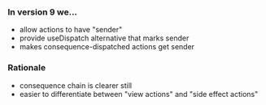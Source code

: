 ### In version 9 we...

- allow actions to have "sender"
- provide useDispatch alternative that marks sender
- makes consequence-dispatched actions get sender

### Rationale

- consequence chain is clearer still
- easier to differentiate between "view actions" and "side effect actions"
